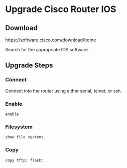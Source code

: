 <!-- TITLE: Cisco Router Upgrade -->
<!-- SUBTITLE: A quick summary of Cisco Router Upgrade -->

# Upgrade Cisco Router IOS

## Download

https://software.cisco.com/download/home

Search for the appropriate IOS software.

## Upgrade Steps

### Connect

Connect into the router using either serial, telnet, or ssh.

### Enable

```
enable
```

### Filesystem

```
show file systems
```

### Copy

```
copy tftp: flash:

```
